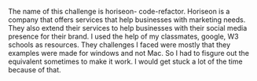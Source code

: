 The name of this challenge is horiseon- code-refactor.
Horiseon is a company that offers services that help businesses with marketing needs. They also extend their services to help businesses with their social media presence for their brand.
I used the help of my classmates, google, W3 schools as resources.
They challenges I faced were mostly that they examples were made for windows and not Mac. So I had to fisgure out the equivalent sometimes to make it work. I would get stuck a lot of the time because of that.

